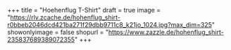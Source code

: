 +++
title = "Hoehenflug T-Shirt"
draft = true
image = "https://rlv.zcache.de/hohenflug_shirt-r0bbeb2046dcd421ba271f29dbb9711c8_k21jo_1024.jpg?max_dim=325"
showonlyimage = false
shopurl = "https://www.zazzle.de/hohenflug_shirt-235837689389072355"
+++
